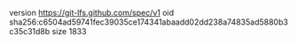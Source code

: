 version https://git-lfs.github.com/spec/v1
oid sha256:c6504ad59741fec39035ce174341abaadd02dd238a74835ad5880b3c35c31d8b
size 1833
